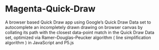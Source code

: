 # Magenta-Quick-Draw
A browser based Quick Draw app using Google’s Quick Draw Data set to autocomplete an incompletely drawn drawing on browser canvas by collating its path with the closest data-point match in the Quick Draw Data set, optimized via Ramer–Douglas–Peucker algorithm ( line simplification algorithm ) in JavaScript and P5.js
